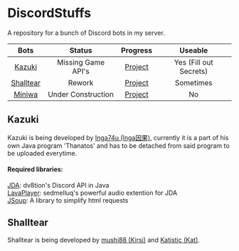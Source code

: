# DiscordStuffs
A repository for a bunch of Discord bots in my server.

|Bots      |Status                |Progress                                                      |Useable               |
|:--------:|:--------------------:|:------------------------------------------------------------:|:--------------------:|
|[Kazuki](https://github.com/Inga74u/DiscordStuffs/tree/master/Bots/Kazuki)|Missing Game API's|[Project](https://github.com/Inga74u/DiscordStuffs/projects/2)|Yes (Fill out Secrets)|
|[Shalltear](https://github.com/Inga74u/DiscordStuffs/tree/master/Bots/Shalltear)|Rework|[Project](https://github.com/Inga74u/DiscordStuffs/projects/1)|Sometimes|
|[Miniwa](https://github.com/Inga74u/DiscordStuffs/tree/master/Bots/Miniwa)|Under Construction|[Project](https://github.com/Inga74u/DiscordStuffs/projects/4)|No|



## Kazuki
Kazuki is being developed by [Inga74u (Inga因果)](https://github.com/inga74u), currently it is a part of his own Java program 'Thanatos' and has to be detached from said program to be uploaded everytime. 
  
  
  
#### Required libraries:  
[JDA](https://github.com/DV8FromTheWorld/JDA): dv8tion's Discord API in Java  
[LavaPlayer](https://github.com/sedmelluq/lavaplayer): sedmelluq's powerful audio extention for JDA  
[JSoup](https://jsoup.org/): A library to simplify html requests  
  
  
  
  
## Shalltear
Shalltear is being developed by [mushi88 (Kirsi)](https://github.com/mushi88) and [Katistic (Kat)](https://github.com/Katistic).
